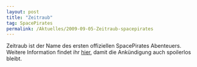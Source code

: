 ```yaml
---
layout: post
title: "Zeitraub"
tag: SpacePirates
permalink: /Aktuelles/2009-09-05-Zeitraub-spacepirates
---
```



Zeitraub ist der Name des ersten offiziellen SpacePirates Abenteuers. Weitere Information findet ihr [hier](https://spacepirates.jcgames.de/Abenteuer/Zeitraub/), damit die Ankündigung auch spoilerlos bleibt.

